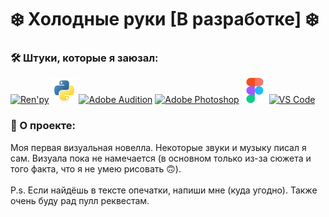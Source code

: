 # ❄️ Холодные руки [В разработке] ❄️

<h3 align="left">🛠 Штуки, которые я заюзал:</h3>
<!-- Ren'py -->
<a href="https://www.renpy.org/" target="_blank"> 
<img src="https://www.renpy.org/doc/html/_static/navbar-logo.png" alt="Ren'py" width="40" height="40"/></a>
<!-- Python -->
<a href="https://www.python.org/" target="_blank"> 
<img src="https://raw.githubusercontent.com/devicons/devicon/master/icons/python/python-original.svg" alt="Python" width="40" height="40"/></a>
<!-- Adobe Audition -->
<a href="https://www.adobe.com/ru/products/audition.html" target="_blank"> 
<img src="https://img.icons8.com/color/48/000000/adobe-audition.png" alt="Adobe Audition" width="40" height="40"/></a>
<!-- Adobe Photoshop -->
<a href="https://www.adobe.com/ru/products/photoshop.html" target="_blank"> 
<img src="https://img.icons8.com/color/48/000000/adobe-photoshop--v1.png" alt="Adobe Photoshop" width="40" height="40"/></a>
<!-- Figma -->
<a href="https://www.figma.com" target="_blank"> 
<img src="https://raw.githubusercontent.com/devicons/devicon/master/icons/figma/figma-original.svg" alt="Figma" width="40" height="40"/></a>
<!-- VS Code -->
<a href="https://code.visualstudio.com/" target="_blank">
<img src="https://img.icons8.com/fluent/48/000000/visual-studio-code-2019.png" alt="VS Code" width="40" height="40"/></a>

<h3 align="left">📄 О проекте:</h3>
Моя первая визуальная новелла. Некоторые звуки и музыку писал я сам. Визуала пока не намечается (в основном только из-за сюжета и того факта, что я не умею рисовать 🙃).
</br></br>
P.s. Если найдёшь в тексте опечатки, напиши мне (куда угодно). Также очень буду рад пулл реквестам.

